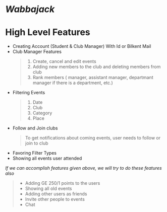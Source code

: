 # ***Wabbajack***

# **High Level Features**
* Creating Account (Student & Club Manager) With Id or Bilkent Mail
* Club Manager Features 
  > 1. Create, cancel and edit events
  > 2. Adding new members to the club and deleting members from club
  > 3. Rank members ( manager, assistant manager, departmant manager if there is a department, etc.)
* Filtering Events 
  > 1. Date 
  > 2. Club 
  > 3. Category 
  > 4. Place
* Follow and Join clubs
  > To get notifications about coming events, user needs to follow or join to club
* Favoring Filter Types
* Showing all events user attended

*If we can accomplish features given above, we will try to do these features also*
> * Adding GE 250/1 points to the users
> * Showing all old events
> * Adding other users as friends
> * Invite other people to events
> * Chat


